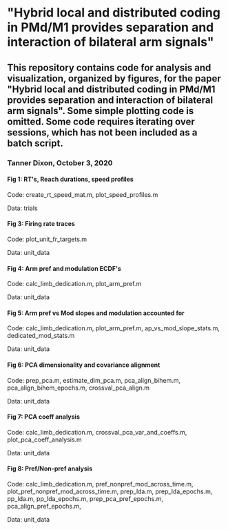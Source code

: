 # "Hybrid local and distributed coding in PMd/M1 provides separation and interaction of bilateral arm signals"

## This repository contains code for analysis and visualization, organized by figures, for the paper "Hybrid local and distributed coding in PMd/M1 provides separation and interaction of bilateral arm signals". Some simple plotting code is omitted. Some code requires iterating over sessions, which has not been included as a batch script.

### Tanner Dixon, October 3, 2020


#### Fig 1: RT's, Reach durations, speed profiles

Code: 
create_rt_speed_mat.m,
plot_speed_profiles.m

Data: 
trials


#### Fig 3: Firing rate traces

Code:
plot_unit_fr_targets.m

Data: 
unit_data


#### Fig 4: Arm pref and modulation ECDF's

Code:
calc_limb_dedication.m,
plot_arm_pref.m

Data:
unit_data


#### Fig 5: Arm pref vs Mod slopes and modulation accounted for

Code:
calc_limb_dedication.m,
plot_arm_pref.m,
ap_vs_mod_slope_stats.m,
dedicated_mod_stats.m

Data:
unit_data


#### Fig 6: PCA dimensionality and covariance alignment

Code:
prep_pca.m,
estimate_dim_pca.m,
pca_align_bihem.m,
pca_align_bihem_epochs.m,
crossval_pca_align.m

Data:
unit_data


#### Fig 7: PCA coeff analysis

Code:
calc_limb_dedication.m,
crossval_pca_var_and_coeffs.m,
plot_pca_coeff_analysis.m

Data:
unit_data


#### Fig 8: Pref/Non-pref analysis

Code:
calc_limb_dedication.m,
pref_nonpref_mod_across_time.m,
plot_pref_nonpref_mod_across_time.m,
prep_lda.m,
prep_lda_epochs.m,
pp_lda.m,
pp_lda_epochs.m,
prep_pca_pref_epochs.m,
pca_align_pref_epochs.m,

Data:
unit_data
